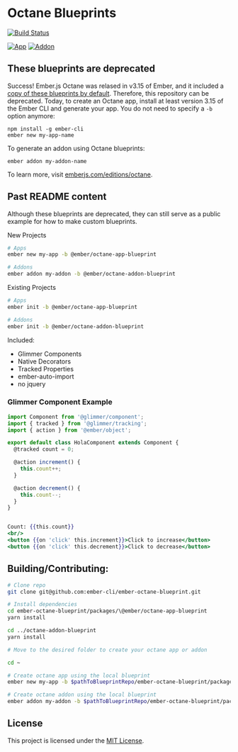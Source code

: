 Octane Blueprints
==============================================================================
[![Build Status](https://travis-ci.org/ember-cli/ember-octane-blueprint.svg?branch=master)](https://travis-ci.org/ember-cli/ember-octane-blueprint)

[![App](https://img.shields.io/npm/v/@ember/octane-app-blueprint.svg?label=App)](https://www.npmjs.com/package/@ember/octane-app-blueprint)
[![Addon](https://img.shields.io/npm/v/@ember/octane-addon-blueprint.svg?label=Addon)](https://www.npmjs.com/package/@ember/octane-addon-blueprint)

## These blueprints are deprecated

Success! Ember.js Octane was relased in v3.15 of Ember, and it included a [copy of these blueprints by default](https://github.com/ember-cli/ember-cli/tree/master/blueprints).
Therefore, this repository can be deprecated.
Today, to create an Octane app,
install at least version 3.15 of the Ember CLI and generate your app. You do not need to specify a `-b` option anymore:

```
npm install -g ember-cli
ember new my-app-name
```

To generate an addon using Octane blueprints:

```
ember addon my-addon-name
```

To learn more, visit [emberjs.com/editions/octane](https://emberjs.com/editions/octane).

## Past README content

Although these blueprints are deprecated, they can still serve as a public example for how to make custom blueprints.


New Projects

```bash
# Apps
ember new my-app -b @ember/octane-app-blueprint

# Addons
ember addon my-addon -b @ember/octane-addon-blueprint
```

Existing Projects

```bash
# Apps
ember init -b @ember/octane-app-blueprint

# Addons
ember init -b @ember/octane-addon-blueprint
```


Included:

 - Glimmer Components
 - Native Decorators
 - Tracked Properties
 - ember-auto-import
 - no jquery

### Glimmer Component Example

```app/components/counter/component.js
import Component from '@glimmer/component';
import { tracked } from '@glimmer/tracking';
import { action } from '@ember/object';

export default class HolaComponent extends Component {
  @tracked count = 0;

  @action increment() {
    this.count++;
  }

  @action decrement() {
    this.count--;
  }
}

```

```app/components/counter/template.hbs

Count: {{this.count}}
<br/>
<button {{on 'click' this.increment}}>Click to increase</button>
<button {{on 'click' this.decrement}}>Click to decrease</button>

```


## Building/Contributing:
```bash
# Clone repo
git clone git@github.com:ember-cli/ember-octane-blueprint.git

# Install dependencies
cd ember-octane-blueprint/packages/\@ember/octane-app-blueprint
yarn install

cd ../octane-addon-blueprint
yarn install

# Move to the desired folder to create your octane app or addon

cd ~

# Create octane app using the local blueprint
ember new my-app -b $pathToBlueprintRepo/ember-octane-blueprint/packages/\@ember/octane-app-blueprint

# Create octane addon using the local blueprint
ember addon my-addon -b $pathToBlueprintRepo/ember-octane-blueprint/packages/\@ember/octane-addon-blueprint

```

License
------------------------------------------------------------------------------

This project is licensed under the [MIT License](LICENSE.md).
